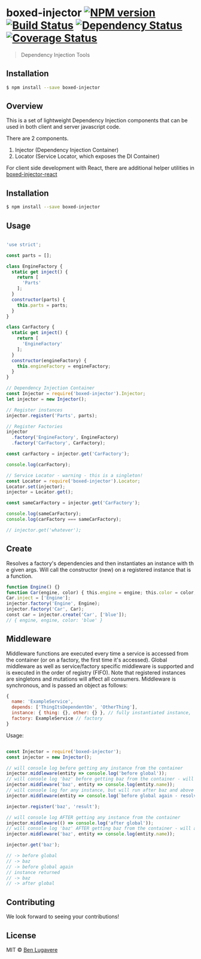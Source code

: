 # boxed-injector [![NPM version][npm-image]][npm-url] [![Build Status](https://travis-ci.org/giddyinc/boxed-injector.svg?branch=master)](https://travis-ci.org/giddyinc/boxed-injector) [![Dependency Status][daviddm-image]][daviddm-url] [![Coverage Status](https://coveralls.io/repos/github/giddyinc/boxed-injector/badge.svg?branch=master)](https://coveralls.io/github/giddyinc/boxed-injector?branch=master)
> Dependency Injection Tools

## Installation

```sh
$ npm install --save boxed-injector
```

## Overview

This is a set of lightweight Dependency Injection components that can be used in both client and server javascript code.

There are 2 components. 

1. Injector (Dependency Injection Container)
2. Locator (Service Locator, which exposes the DI Container)

For client side development with React, there are additional helper utilities in [boxed-injector-react](https://github.com/giddyinc/boxed-injector-react)

## Installation 

```sh
$ npm install --save boxed-injector
```

## Usage

```js

'use strict';

const parts = [];

class EngineFactory {
  static get inject() {
    return [
      'Parts'
    ];
  }
  constructor(parts) {
    this.parts = parts;
  }
}

class CarFactory {
  static get inject() {
    return [
      'EngineFactory'
    ];
  }
  constructor(engineFactory) {
    this.engineFactory = engineFactory;
  }
}

// Dependency Injection Container
const Injector = require('boxed-injector').Injector;
let injector = new Injector();

// Register instances
injector.register('Parts', parts);

// Register Factories
injector
  .factory('EngineFactory', EngineFactory)
  .factory('CarFactory', CarFactory);

const carFactory = injector.get('CarFactory');

console.log(carFactory);

// Service Locator - warning - this is a singleton!
const Locator = require('boxed-injector').Locator;
Locator.set(injector);
injector = Locator.get();

const sameCarFactory = injector.get('CarFactory');

console.log(sameCarFactory);
console.log(carFactory === sameCarFactory);

// injector.get('whatever');


```
## Create
Resolves a factory's dependencies and then instantiates an instance with the given args. Will call the constructor (new) on a registered instance that is a function.
```js
function Engine() {}
function Car(engine, color) { this.engine = engine; this.color = color; }
Car.inject = ['Engine'];
injector.factory('Engine', Engine);
injector.factory('Car', Car);
const car = injector.create('Car', ['blue']);
// { engine, engine, color: 'blue' }
```

## Middleware
Middleware functions are executed every time a service is accessed from the container (or on a factory, the first time it's accessed). 
Global middleware as well as service/factory specific middleware is supported and is executed in the order of registry (FIFO).
Note that registered instances are singletons and mutations will affect all consumers.
Middleware is synchronous, and is passed an object as follows:

```js
{
  name: 'ExampleService',
  depends: ['ThingItsDependentOn', 'OtherThing'],
  instance: { thing: {}, other: {} }, // fully instantiated instance,
  factory: ExampleService // factory
}
```

Usage:

```js

const Injector = require('boxed-injector');
const injector = new Injector();

// will console log before getting any instance from the container
injector.middleware(entity => console.log('before global'));
// will console log 'baz' before getting baz from the container - will always run after global above
injector.middleware('baz', entity => console.log(entity.name));
// will console log for any instance, but will run after baz and above global is logged 
injector.middleware(entity => console.log(`before global again - resolving ${entity.name}`));

injector.register('baz', 'result');

// will console log AFTER getting any instance from the container
injector.middleware(() => console.log('after global'));
// will console log 'baz' AFTER getting baz from the container - will always run after global above
injector.middleware('baz', entity => console.log(entity.name));

injector.get('baz');

// -> before global
// -> baz
// -> before global again
// instance returned
// -> baz
// -> after global  

```

## Contributing
We look forward to seeing your contributions!

## License

MIT © [Ben Lugavere]()


[npm-image]: https://badge.fury.io/js/boxed-injector.svg
[npm-url]: https://npmjs.org/package/boxed-injector
[travis-image]: https://travis-ci.org/giddyinc/boxed-injector.svg?branch=master
[travis-url]: https://travis-ci.org/giddyinc/boxed-injector
[daviddm-image]: https://david-dm.org/giddyinc/boxed-injector.svg?theme=shields.io
[daviddm-url]: https://david-dm.org/giddyinc/boxed-injector
[coveralls-image]: https://coveralls.io/repos/giddyinc/boxed-injector/badge.svg
[coveralls-url]: https://coveralls.io/r/giddyinc/boxed-injector
